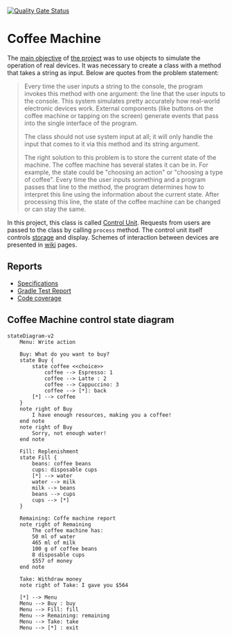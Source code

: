 [![Quality Gate Status](https://sonarcloud.io/api/project_badges/measure?project=rabestro_coffee-machine&metric=alert_status)](https://sonarcloud.io/summary/new_code?id=rabestro_coffee-machine)
# Coffee Machine

The [main objective](https://hyperskill.org/projects/67/stages/365/implement) of [the project](https://hyperskill.org/projects/67?track=18) was to use objects to simulate the operation of real devices. It was necessary to create a class with a method that takes a string as input. Below are quotes from the problem statement:

> Every time the user inputs a string to the console, the program invokes this method with one argument: the line that the user inputs to the console. This system simulates pretty accurately how real-world electronic devices work. External components (like buttons on the coffee machine or tapping on the screen) generate events that pass into the single interface of the program.
>
> The class should not use system input at all; it will only handle the input that comes to it via this method and its string argument.
>
> The right solution to this problem is to store the current state of the machine. The coffee machine has several states it can be in. For example, the state could be "choosing an action" or "choosing a type of coffee". Every time the user inputs something and a program passes that line to the method, the program determines how to interpret this line using the information about the current state. After processing this line, the state of the coffee machine can be changed or can stay the same.

In this project, this class is called [Control Unit](https://github.com/rabestro/coffee-machine/blob/main/src/main/kotlin/lv/id/jc/machine/unit/ControlUnit.kt). Requests from users are passed to the class by calling `process` method. The control unit itself controls [storage](https://github.com/rabestro/coffee-machine/blob/main/src/main/kotlin/lv/id/jc/machine/unit/StorageUnit.kt) and display. Schemes of interaction between devices are presented in [wiki](https://github.com/rabestro/coffee-machine/wiki) pages.

## Reports
- [Specifications](https://rabestro.github.io/coffee-machine/)
- [Gradle Test Report](https://rabestro.github.io/coffee-machine/test)
- [Code coverage](https://rabestro.github.io/coffee-machine/jacocoHtml)

## Coffee Machine control state diagram

```mermaid
stateDiagram-v2
    Menu: Write action

    Buy: What do you want to buy?
    state Buy {
        state coffee <<choice>> 
            coffee --> Espresso: 1
            coffee --> Latte : 2
            coffee --> Cappuccino: 3
            coffee --> [*]: back
        [*] --> coffee
    }
    note right of Buy
        I have enough resources, making you a coffee!
    end note
    note right of Buy
        Sorry, not enough water!
    end note
    
    Fill: Replenishment
    state Fill {
        beans: coffee beans
        cups: disposable cups
        [*] --> water
        water --> milk
        milk --> beans
        beans --> cups
        cups --> [*]
    }

    Remaining: Coffe machine report
    note right of Remaining
        The coffee machine has:
        50 ml of water
        465 ml of milk
        100 g of coffee beans
        8 disposable cups
        $557 of money
    end note

    Take: Withdraw money
    note right of Take: I gave you $564

    [*] --> Menu
    Menu --> Buy : buy
    Menu --> Fill: fill
    Menu --> Remaining: remaining 
    Menu --> Take: take
    Menu --> [*] : exit
```